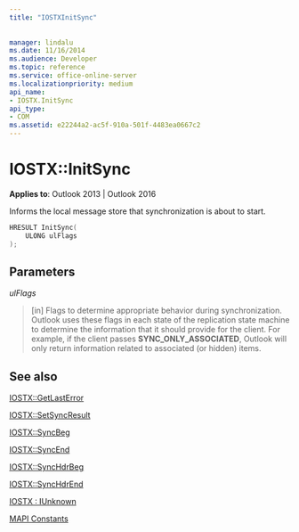 ```yaml
---
title: "IOSTXInitSync"
 
 
manager: lindalu
ms.date: 11/16/2014
ms.audience: Developer
ms.topic: reference
ms.service: office-online-server
ms.localizationpriority: medium
api_name:
- IOSTX.InitSync
api_type:
- COM
ms.assetid: e22244a2-ac5f-910a-501f-4483ea0667c2
---
```


# IOSTX::InitSync

  
  
**Applies to**: Outlook 2013 | Outlook 2016 
  
Informs the local message store that synchronization is about to start.
  
```cpp
HRESULT InitSync( 
    ULONG ulFlags 
);
```

## Parameters

 _ulFlags_
  
> [in] Flags to determine appropriate behavior during synchronization. Outlook uses these flags in each state of the replication state machine to determine the information that it should provide for the client. For example, if the client passes **SYNC_ONLY_ASSOCIATED**, Outlook will only return information related to associated (or hidden) items. 
    
## See also



[IOSTX::GetLastError](iostx-getlasterror.md)
  
[IOSTX::SetSyncResult](iostx-setsyncresult.md)
  
[IOSTX::SyncBeg](iostx-syncbeg.md)
  
[IOSTX::SyncEnd](iostx-syncend.md)
  
[IOSTX::SyncHdrBeg](iostx-synchdrbeg.md)
  
[IOSTX::SyncHdrEnd](iostx-synchdrend.md)
  
[IOSTX : IUnknown](iostxiunknown.md)


[MAPI Constants](mapi-constants.md)

